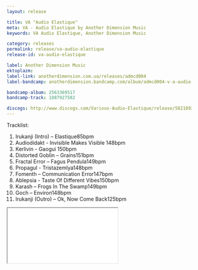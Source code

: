 ```yaml
---
layout: release

title: VA "Audio Elastique"
meta: VA - Audio Elastique by Another Dimension Music
keywords: VA Audio Elastique, Another Dimension Music

category: releases
permalink: release/va-audio-elastique
release-id: va-audio-elastique

label: Another Dimension Music
ektoplazm: 
label-link: anotherdimension.com.ua/releases/admcd004
label-bandcamp: anotherdimension.bandcamp.com/album/admcd004-v-a-audio-elastique-sale

bandcamp-album: 2563369517
bandcamp-track: 1887927502

discogs: http://www.discogs.com/Various-Audio-Elastique/release/5821893
---
```


Tracklist:

01. Irukanji (Intro) – Elastique85bpm
02. Audiodidakt - Invisible Makes Visible 148bpm
03. Kerlivin - Gaogui 150bpm
04. Distorted Goblin – Grains151bpm
05. Fractal Error – Fagus Pendula149bpm
06. Propagul - Tristazemlya148bpm
07. Fomenth – Communication Error147bpm
08. Ablepsia - Taste Of Different Vibes150bpm
09. Karash – Frogs In The Swamp149bpm
10. Goch – Environ148bpm
11. Irukanji (Outro) – Ok, Now Come Back125bpm

<div class="embed-responsive embed-responsive-4by3">
	<iframe class="embed-responsive-item" src="//coub.com/embed/3hy04?muted=false&autostart=false&originalSize=false&hideTopBar=false&startWithHD=true"></iframe>
</div>
